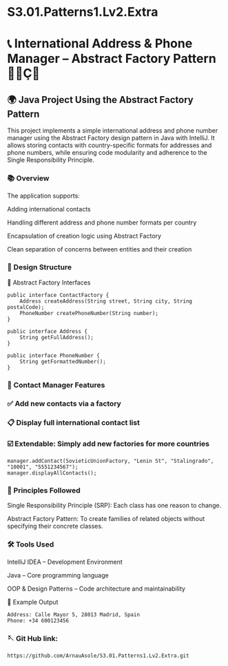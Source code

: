 ﻿# S3.01.Patterns1.Lv2.Extra
 # 📞 International Address & Phone Manager – Abstract Factory Pattern 💃🐂Ç🔨

## 🌍 Java Project Using the Abstract Factory Pattern
This project implements a simple international address and phone number manager using the Abstract Factory design pattern in Java with IntelliJ. It allows storing contacts with country-specific formats for addresses and phone numbers, while ensuring code modularity and adherence to the Single Responsibility Principle.

### 📚 Overview
The application supports:

Adding international contacts

Handling different address and phone number formats per country

Encapsulation of creation logic using Abstract Factory

Clean separation of concerns between entities and their creation

### 🧱 Design Structure

🧩 Abstract Factory Interfaces

```
public interface ContactFactory {
    Address createAddress(String street, String city, String postalCode);
    PhoneNumber createPhoneNumber(String number);
}

public interface Address {
    String getFullAddress();
}

public interface PhoneNumber {
    String getFormattedNumber();
}
```

### 📒 Contact Manager Features
### ✅ Add new contacts via a factory

### 📋 Display full international contact list

### ☑️ Extendable: Simply add new factories for more countries

```
manager.addContact(SovieticUnionFactory, "Lenin St", "Stalingrado", "10001", "5551234567");
manager.displayAllContacts();
```

### 🧪 Principles Followed

Single Responsibility Principle (SRP): Each class has one reason to change.

Abstract Factory Pattern: To create families of related objects without specifying their concrete classes.

### 🛠️ Tools Used

IntelliJ IDEA – Development Environment

Java – Core programming language

OOP & Design Patterns – Code architecture and maintainability

🚀 Example Output

```
Address: Calle Mayor 5, 28013 Madrid, Spain
Phone: +34 600123456

```

### 🪡 Git Hub link:
```
https://github.com/ArnauAsole/S3.01.Patterns1.Lv2.Extra.git
```
